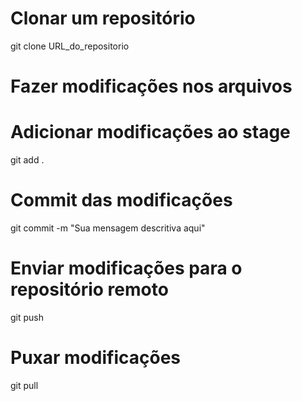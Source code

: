  # Clonar um repositório
git clone URL_do_repositorio

# Fazer modificações nos arquivos

# Adicionar modificações ao stage
git add .

# Commit das modificações
git commit -m "Sua mensagem descritiva aqui"

# Enviar modificações para o repositório remoto
git push
# Puxar modificações 
git pull